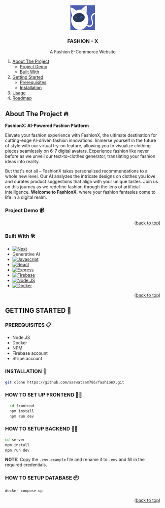 <!-- Improved compatibility of back to top link: See: https://github.com/saswatsam786/fashionX/pull/73 -->

<a name="readme-top"></a>

<!--
*** Thanks for checking out the Best-README-Template. If you have a suggestion
*** that would make this better, please fork the repo and create a pull request
*** or simply open an issue with the tag "enhancement".
*** Don't forget to give the project a star!
*** Thanks again! Now go create something AMAZING! :D
-->

<!-- PROJECT SHIELDS -->
<!--
*** I'm using markdown "reference style" links for readability.
*** Reference links are enclosed in brackets [ ] instead of parentheses ( ).
*** See the bottom of this document for the declaration of the reference variables
*** for contributors-url, forks-url, etc. This is an optional, concise syntax you may use.
*** https://www.markdownguide.org/basic-syntax/#reference-style-links
-->

<!-- PROJECT LOGO -->
<br />
<div align="center">
  <a href="https://github.com/saswatsam786/fashionX">
    <img src="./frontend/public/icon.jpg" alt="Logo" width="80" height="80">
  </a>

  <h3 align="center">FASHION - X</h3>

  <p align="center">
    A Fashion E-Commerce Website
  </p>
</div>

  <ol>
    <li>
      <a href="#about-the-project">About The Project</a>
      <ul>
        <li><a href="#project-demo">Project Demo</a></li>
      </ul>
      <ul>
        <li><a href="#built-with">Built With</a></li>
      </ul>
    </li>
    <li>
      <a href="#getting-started">Getting Started</a>
      <ul>
        <li><a href="#prerequisites">Prerequisites</a></li>
        <li><a href="#installation">Installation</a></li>
      </ul>
    </li>
    <li><a href="#usage">Usage</a></li>
    <li><a href="#roadmap">Roadmap</a></li>
  </ol>

<!-- ABOUT THE PROJECT -->

## About The Project 🔥

**FashionX: AI-Powered Fashion Platform**

Elevate your fashion experience with FashionX, the ultimate destination for cutting-edge AI-driven fashion innovations. Immerse yourself in the future of style with our virtual try-on feature, allowing you to visualize clothing pieces seamlessly on 6-7 digital avatars. Experience fashion like never before as we unveil our text-to-clothes generator, translating your fashion ideas into reality.

But that's not all – FashionX takes personalized recommendations to a whole new level. Our AI analyzes the intricate designs on clothes you love and curates product suggestions that align with your unique tastes. Join us on this journey as we redefine fashion through the lens of artificial intelligence. **Welcome to FashionX**, where your fashion fantasies come to life in a digital realm.

### Project Demo 📹



<p align="right">(<a href="#readme-top">back to top</a>)</p>

### Built With 🛠️

- [![Next][Next.js]][Next-url]
- Generative AI
- [![Javascript][javascript-url]][javascript-url]
- [![React][React.js]][React-url]
- [![Express][express-url]][express-url]
- [![Firebase][firebase-url]][firebase-url]
- [![Node.JS][Nodejs-url]][NodeJS-url]
- [![Docker][docker-url]][docker-url]

<p align="right">(<a href="#readme-top">back to top</a>)</p>

## GETTING STARTED 🚀

### PREREQUISITES 📋

- Node.JS
- Docker
- NPM
- Firebase account
- Stripe account


### INSTALLATION 🔧


```sh
git clone https://github.com/saswatsam786/fashionX.git
```

### HOW TO SET UP FRONTEND 👩‍💻

```sh
  cd frontend
  npm install
  npm run dev
```

### HOW TO SETUP BACKEND 👨‍💻

```sh
cd server
npm install
npm run dev
```

**NOTE:** Copy the `.env.example` file and rename it to `.env` and fill in the required credentials.


### HOW TO SETUP DATABASE 📦

```sh
docker compose up
```

<p align="right">(<a href="#readme-top">back to top</a>)</p>

<!-- MARKDOWN LINKS & IMAGES -->
<!-- https://www.markdownguide.org/basic-syntax/#reference-style-links -->

[contributors-shield]: https://img.shields.io/github/contributors/saswatsam786/fashionX.svg?style=for-the-badge
[contributors-url]: https://github.com/saswatsam786/fashionX/graphs/contributors
[forks-shield]: https://img.shields.io/github/forks/saswatsam786/fashionX.svg?style=for-the-badge
[forks-url]: https://github.com/saswatsam786/fashionX/network/members
[stars-shield]: https://img.shields.io/github/stars/saswatsam786/fashionX.svg?style=for-the-badge
[stars-url]: https://github.com/saswatsam786/fashionX/stargazers
[issues-shield]: https://img.shields.io/github/issues/saswatsam786/fashionX.svg?style=for-the-badge
[issues-url]: https://github.com/saswatsam786/fashionX/issues
[license-shield]: https://img.shields.io/github/license/saswatsam786/fashionX.svg?style=for-the-badge
[license-url]: https://github.com/saswatsam786/fashionX/blob/master/LICENSE.txt
[linkedin-shield]: https://img.shields.io/badge/-LinkedIn-black.svg?style=for-the-badge&logo=linkedin&colorB=555
[linkedin-url]: https://linkedin.com/in/othneildrew
[product-screenshot]: images/screenshot.png
[Next.js]: https://img.shields.io/badge/next.js-000000?style=for-the-badge&logo=nextdotjs&logoColor=white
[Next-url]: https://nextjs.org/
[React.js]: https://img.shields.io/badge/React-20232A?style=for-the-badge&logo=react&logoColor=61DAFB
[React-url]: https://reactjs.org/
[Vue.js]: https://img.shields.io/badge/Vue.js-35495E?style=for-the-badge&logo=vuedotjs&logoColor=4FC08D
[Vue-url]: https://vuejs.org/
[Angular.io]: https://img.shields.io/badge/Angular-DD0031?style=for-the-badge&logo=angular&logoColor=white
[Angular-url]: https://angular.io/
[Svelte.dev]: https://img.shields.io/badge/Svelte-4A4A55?style=for-the-badge&logo=svelte&logoColor=FF3E00
[Svelte-url]: https://svelte.dev/
[Laravel.com]: https://img.shields.io/badge/Laravel-FF2D20?style=for-the-badge&logo=laravel&logoColor=white
[Laravel-url]: https://laravel.com
[Bootstrap.com]: https://img.shields.io/badge/Bootstrap-563D7C?style=for-the-badge&logo=bootstrap&logoColor=white
[Bootstrap-url]: https://getbootstrap.com
[JQuery.com]: https://img.shields.io/badge/jQuery-0769AD?style=for-the-badge&logo=jquery&logoColor=white
[JQuery-url]: https://jquery.com
[Nodejs-url]: https://img.shields.io/badge/Node.js-43853D?style=for-the-badge&logo=node.js&logoColor=white
[javascript-url]: https://img.shields.io/badge/JavaScript-F7DF1E?style=for-the-badge&logo=JavaScript&logoColor=white
[css-url]: https://img.shields.io/badge/CSS3-1572B6?style=for-the-badge&logo=css3&logoColor=white
[express-url]: https://img.shields.io/badge/Express.js-404D59?style=for-the-badge
[firebase-url]: https://img.shields.io/badge/Firebase-039BE5?style=for-the-badge&logo=Firebase&logoColor=white
[docker-url]: https://img.shields.io/badge/docker-%230db7ed.svg?style=for-the-badge&logo=docker&logoColor=white

